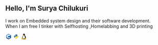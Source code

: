 
## Hello, I'm Surya Chilukuri
I work on Embedded system design and their software development.  
When I am free I tinker with Selfhosting ,Homelabbing and 3D printing


<code><img height="20" alt="C" src="https://raw.githubusercontent.com/github/explore/main/topics/c/c.png"></code>
<code><img height="20" alt="Python" src="https://raw.githubusercontent.com/github/explore/main/topics/python/python.png"></code>
<code><img height="20" alt="Linux" src="https://raw.githubusercontent.com/github/explore/main/topics/linux/linux.png"></code>
